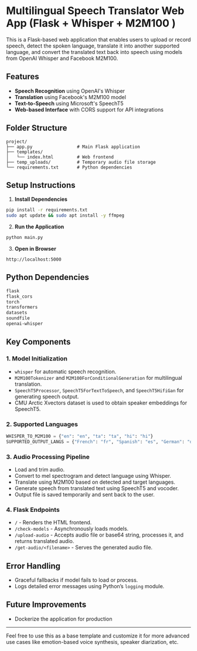 # Multilingual Speech Translator Web App (Flask + Whisper + M2M100 )

This is a Flask-based web application that enables users to upload or record speech, detect the spoken language, translate it into another supported language, and convert the translated text back into speech using models from OpenAI Whisper and Facebook M2M100.

## Features
- **Speech Recognition** using OpenAI's Whisper
- **Translation** using Facebook's M2M100 model
- **Text-to-Speech** using Microsoft's SpeechT5
- **Web-based Interface** with CORS support for API integrations

## Folder Structure
```
project/
├── app.py                 # Main Flask application
├── templates/
│   └── index.html         # Web frontend
├── temp_uploads/          # Temporary audio file storage
└── requirements.txt       # Python dependencies
```

## Setup Instructions

1. **Install Dependencies**
```bash
pip install -r requirements.txt
sudo apt update && sudo apt install -y ffmpeg
```

2. **Run the Application**
```bash
python main.py
```

3. **Open in Browser**
```
http://localhost:5000
```

## Python Dependencies
```txt
flask
flask_cors
torch
transformers
datasets
soundfile
openai-whisper
```

## Key Components

### 1. Model Initialization
- `whisper` for automatic speech recognition.
- `M2M100Tokenizer` and `M2M100ForConditionalGeneration` for multilingual translation.
- `SpeechT5Processor`, `SpeechT5ForTextToSpeech`, and `SpeechT5HifiGan` for generating speech output.
- CMU Arctic Xvectors dataset is used to obtain speaker embeddings for SpeechT5.

### 2. Supported Languages
```python
WHISPER_TO_M2M100 = {"en": "en", "ta": "ta", "hi": "hi"}
SUPPORTED_OUTPUT_LANGS = {"French": "fr", "Spanish": "es", "German": "de", "Hindi": "hi", "Tamil": "ta"}
```

### 3. Audio Processing Pipeline
- Load and trim audio.
- Convert to mel spectrogram and detect language using Whisper.
- Translate using M2M100 based on detected and target languages.
- Generate speech from translated text using SpeechT5 and vocoder.
- Output file is saved temporarily and sent back to the user.

### 4. Flask Endpoints
- `/` - Renders the HTML frontend.
- `/check-models` - Asynchronously loads models.
- `/upload-audio` - Accepts audio file or base64 string, processes it, and returns translated audio.
- `/get-audio/<filename>` - Serves the generated audio file.

## Error Handling
- Graceful fallbacks if model fails to load or process.
- Logs detailed error messages using Python’s `logging` module.

## Future Improvements
- Dockerize the application for production

---

Feel free to use this as a base template and customize it for more advanced use cases like emotion-based voice synthesis, speaker diarization, etc.
